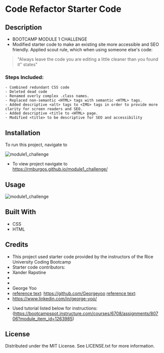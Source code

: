 # 


# Code Refactor Starter Code

## Description

- BOOTCAMP MODULE 1 CHALLENGE 
- Modified starter code to make an existing site more accessible and SEO friendly.  Applied scout rule, which when using someone else's code:
> "Always leave the code you are editing a little cleaner than you found it"
states"

### Steps Included:
    - Combined redundant CSS code
    - Deleted dead code
    - Renamed overly complex .class names.
    - Replaced non-semantic <HTML> tags with semantic <HTML> tags.
    - Added descriptive <alt> tags to <IMG> tags in order to provide more clarity for screen readers and SEO.
    - Added descriptive <title to <HTML> page.
    - Modified <title> to be descriptive for SEO and accessibility

  
## Installation

To run this project, navigate to

![module1_challenge](https://github.com/rmburgos/module1_challenge/assets/97217944/acddd053-b5c3-42ff-b7e7-38691b86252a)

-  To view project navigate to https://rmburgos.github.io/module1_challenge/

## Usage

![module1_challenge](https://github.com/rmburgos/module1_challenge/assets/97217944/acddd053-b5c3-42ff-b7e7-38691b86252a)

## Built With
* CSS
* HTML

## Credits

- This project used starter code provided by the instructors of the Rice University Coding Bootcamp
- Starter code contributors:
- Xander Rapstine
- [reference text]: https://github.com/Xandromus
- [reference text]: http://www.rapstine.com
- George Yoo
- [reference text]: https://github.com/Georgeyoo [reference text]:
- https://www.linkedin.com/in/george-yoo/

[reference text]: https://github.com/coding-boot-camp/urban-octo-telegram

- Used tutorial listed below for instructions:
(https://bootcampspot.instructure.com/courses/6708/assignments/80706?module_item_id=1263985)

## License

Distributed under the MIT License. See LICENSE.txt for more information.



